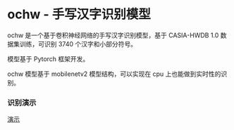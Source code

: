 # ochw -  手写汉字识别模型

ochw 是一个基于卷积神经网络的手写汉字识别模型，基于 CASIA-HWDB 1.0 数据集训练，可识别 3740 个汉字和小部分符号。

模型基于 Pytorch 框架开发。

ochw 模型基于 mobilenetv2 模型结构，可以实现在 cpu 上也能做到实时性的识别。


### 识别演示

[演示](testdata/output.mp4)